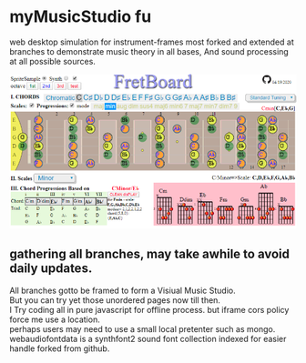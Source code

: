 # myMusicStudio	fu
web desktop simulation for instrument-frames most forked and extended at branches to demonstrate music theory in all bases,	
And sound processing at all possible sources.	

<a href="https://gultekinmg.github.io/GuiltyKing/WebRTC/voicefont/">![scrshot](https://github.com/gultekinmg/myMusicStudio/blob/master/img/fret.PNG)</a>	

## gathering all branches, may take awhile to avoid daily updates.	
All branches gotto be framed to form a Visiual Music Studio.	
But you can try yet those unordered pages now till then.	
I Try coding all in pure javascript for offline process. but iframe cors policy force me use a location.	
perhaps users may need to use a small local pretenter such as mongo.	
webaudiofontdata is a synthfont2 sound font collection indexed for easier handle forked from github.
